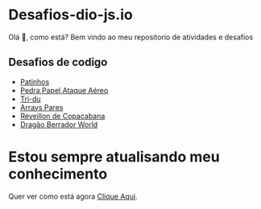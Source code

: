 # Desafios-dio-js.io
Olá :wave:, como está? Bem vindo ao meu repositorio de atividades e desafios

## Desafios de codigo 

 - [Patinhos](https://github.com/Kazuto-neves/Desafios-dio-js.io/blob/main/Desafios_Codigo/Desafios_01_Patinhos.js)
 - [Pedra,Papel,Ataque Aéreo](https://github.com/Kazuto-neves/Desafios-dio-js.io/blob/main/Desafios_Codigo/Desafios_02_Pedra,Papel,Ataque_Aéreo.js)
 - [Tri-du](https://github.com/Kazuto-neves/Desafios-dio-js.io/blob/main/Desafios_Codigo/Desafios_03_Tri-du.js)
 - [Arrays Pares](https://github.com/Kazuto-neves/Desafios-dio-js.io/blob/main/Desafios_Codigo/Desafios_04_Arrays_Pares.js)
 - [Reveillon de Copacabana](https://github.com/Kazuto-neves/Desafios-dio-js.io/blob/main/Desafios_Codigo/Desafios_05_Reveillon_de_Copacabana.js)
 - [Dragão Berrador World](https://github.com/Kazuto-neves/Desafios-dio-js.io/blob/main/Desafios_Codigo/Desafios_06_Dragao_Berrador_World.js)

# Estou sempre atualisando meu conhecimento

Quer ver como está agora [Clique Aqui](https://kazuto-neves.github.io/Desafios-dio-js.io/).

